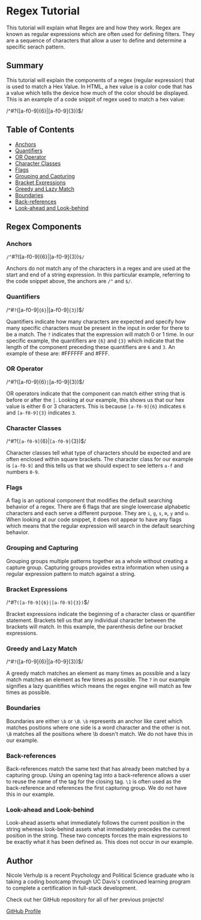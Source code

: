 # Regex Tutorial

This tutorial will explain what Regex are and how they work. Regex are known as regular expressions which are often used for defining filters. They are a sequence of characters that allow a user to define and determine a specific serach pattern.

## Summary

This tutorial will explain the components of a regex (regular expression) that is used to match a Hex Value. In HTML, a hex value is a color code that has a value which tells the device how much of the color should be displayed. This is an example of a code snippit of regex used to match a hex value: 

/^#?([a-f0-9]{6}|[a-f0-9]{3})$/

## Table of Contents

- [Anchors](#anchors)
- [Quantifiers](#quantifiers)
- [OR Operator](#or-operator)
- [Character Classes](#character-classes)
- [Flags](#flags)
- [Grouping and Capturing](#grouping-and-capturing)
- [Bracket Expressions](#bracket-expressions)
- [Greedy and Lazy Match](#greedy-and-lazy-match)
- [Boundaries](#boundaries)
- [Back-references](#back-references)
- [Look-ahead and Look-behind](#look-ahead-and-look-behind)

## Regex Components

### Anchors

`/^`#?([a-f0-9]{6}|[a-f0-9]{3})`$/`

Anchors do not match any of the characters in a regex and are used at the start and end of a string expression. In this particular example, referring to the code snippet above, the anchors are `/^` and `$/`.

### Quantifiers

/^#`?`([a-f0-9]`{6}`|[a-f0-9]`{3}`)$/

Quantifiers indicate how many characters are expected and specify how many specific characters must be present in the input in order for there to be a match. The `?` indicates that the expression will match 0 or 1 time. In our specific example, the quantifiers are `{6}` and `{3}` which indicate that the length of the component preceding these quantifiers are `6` and `3`. An example of these are: #FFFFFF and #FFF.

### OR Operator

/^#?([a-f0-9]{6}`|`[a-f0-9]{3})$/

OR operators indicate that the component can match either string that is before or after the `|`. Looking at our example, this shows us that our hex value is either 6 or 3 characters. This is because `[a-f0-9]{6}` indicates `6` and `[a-f0-9]{3}` indicates `3`. 

### Character Classes

/^#?(`[a-f0-9]`{6}|`[a-f0-9]`{3})$/

Character classes tell what type of characters should be expected and are often enclosed within square brackets. The character class for our example is `[a-f0-9]` and this tells us that we should expect to see letters `a-f` and numbers `0-9`. 

### Flags

A flag is an optional component that modifies the default searching behavior of a regex. There are 6 flags that are single lowercase alphabetic characters and each serve a different purpose. They are `i`, `g`, `s`, `m`, `y` and `u`. When looking at our code snippet, it does not appear to have any flags which means that the regular expression will search in the default searching behavior. 

### Grouping and Capturing

Grouping groups multiple patterns together as a whole without creating a capture group. Capturing groups provides extra information when using a regular expression pattern to match against a string. 

### Bracket Expressions

/^#?`([a-f0-9]{6}|[a-f0-9]{3})`$/

Bracket expressions indicate the beginning of a character class or quantifier statement. Brackets tell us that any individual character between the brackets will match. In this example, the parenthesis define our bracket expressions. 

### Greedy and Lazy Match

/^#`?`([a-f0-9]{6}|[a-f0-9]{3})$/

A greedy match matches an element as many times as possible and a lazy match matches an element as few times as possible. The `?` in our example signifies a lazy quanitifies which means the regex engine will match as few times as possible. 

### Boundaries

Boundaries are either `\b` or `\B`. `\b` represents an anchor like caret which matches positions where one side is a word character and the other is not. `\B` matches all the positions where \b doesn't match. We do not have this in our example. 

### Back-references

Back-references match the same text that has already been matched by a capturing group. Using an opening tag into a back-reference allows a user to reuse the name of the tag for the closing tag. `\1` is often used as the back-reference and references the first capturing group. We do not have this in our example. 

### Look-ahead and Look-behind

Look-ahead asserts what immediately follows the current position in the string whereas look-behind assets what immediately precedes the current position in the string. These two concepts forces the main expressions to be exactly what it has been defined as. This does not occur in our example. 

## Author

Nicole Verhulp is a recent Psychology and Political Science graduate who is taking a coding bootcamp through UC Davis's continued learning program to complete a certification in full-stack development.

Check out her GitHub repository for all of her previous projects!

[GitHub Profile](https://github.com/nverhulp)

